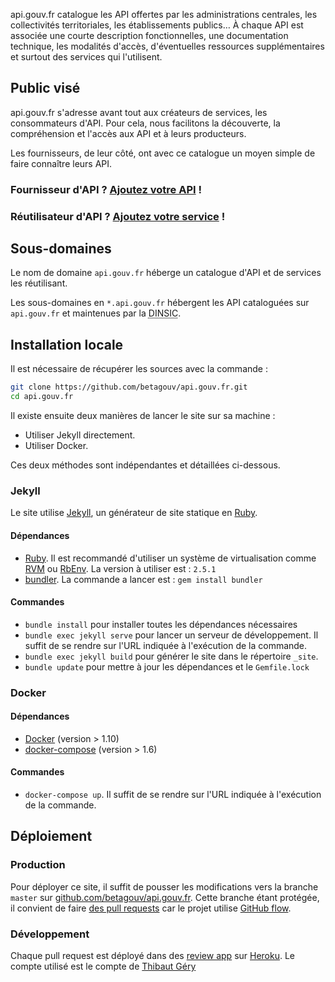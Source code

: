 api.gouv.fr catalogue les API offertes par les administrations centrales, les collectivités territoriales, les établissements publics… À chaque API est associée une courte description fonctionnelles, une documentation technique, les modalités d'accès, d'éventuelles ressources supplémentaires et surtout des services qui l'utilisent.


## Public visé

api.gouv.fr s'adresse avant tout aux créateurs de services, les consommateurs d'API. Pour cela, nous facilitons la découverte, la compréhension et l'accès aux API et à leurs producteurs.

Les fournisseurs, de leur côté, ont avec ce catalogue un moyen simple de faire connaître leurs API.


### Fournisseur d'API ? [Ajoutez votre API](https://github.com/betagouv/api.gouv.fr/blob/master/CONTRIBUTING.md#ajouter-une-api) !

### Réutilisateur d'API ? [Ajoutez votre service](https://github.com/betagouv/api.gouv.fr/blob/master/CONTRIBUTING.md#ajouter-un-service) !


## Sous-domaines

Le nom de domaine `api.gouv.fr` héberge un catalogue d'API et de services les réutilisant.

Les sous-domaines en `*.api.gouv.fr` hébergent les API cataloguées sur `api.gouv.fr` et maintenues par la <abbr title="Direction interministérielle du numérique et du système d'information et de communication">DINSIC</abbr>.


## Installation locale

Il est nécessaire de récupérer les sources avec la commande :

``` sh
git clone https://github.com/betagouv/api.gouv.fr.git
cd api.gouv.fr
```

Il existe ensuite deux manières de lancer le site sur sa machine :

* Utiliser Jekyll directement.
* Utiliser Docker.

Ces deux méthodes sont indépendantes et détaillées ci-dessous.

### Jekyll

Le site utilise [Jekyll], un générateur de site statique en [Ruby].

#### Dépendances

* [Ruby](https://www.ruby-lang.org/en/downloads/). Il est recommandé d'utiliser un système de virtualisation comme [RVM](https://rvm.io/) ou [RbEnv](https://github.com/rbenv/rbenv). La version à utiliser est : `2.5.1`
 * [bundler](http://bundler.io/). La commande a lancer est : `gem install bundler`

#### Commandes

* `bundle install` pour installer toutes les dépendances nécessaires
* `bundle exec jekyll serve` pour lancer un serveur de développement. Il suffit de se rendre sur l'URL indiquée à l'exécution de la commande.
* `bundle exec jekyll build` pour générer le site dans le répertoire `_site`.
* `bundle update` pour mettre à jour les dépendances et le `Gemfile.lock`

### Docker

#### Dépendances

* [Docker](https://docs.docker.com/engine/installation/) (version > 1.10)
* [docker-compose](https://docs.docker.com/compose/install/) (version > 1.6)

#### Commandes

* `docker-compose up`. Il suffit de se rendre sur l'URL indiquée à l'exécution de la commande.

## Déploiement

### Production

Pour déployer ce site, il suffit de pousser les modifications vers la branche `master` sur [github.com/betagouv/api.gouv.fr](https://github.com/betagouv/api.gouv.fr). Cette branche étant protégée, il convient de faire [des pull requests](https://help.github.com/articles/using-pull-requests/) car le projet utilise [GitHub flow](https://guides.github.com/introduction/flow/).


### Développement

Chaque pull request est déployé dans des [review app](https://devcenter.heroku.com/articles/github-integration-review-apps) sur [Heroku].
Le compte utilisé est le compte de [Thibaut Géry](https://github.com/ThibautGery/)



[Jekyll]: http://jekyllrb.com/
[Ruby]: https://www.ruby-lang.org
[heroku]: https://dashboard.heroku.com/
